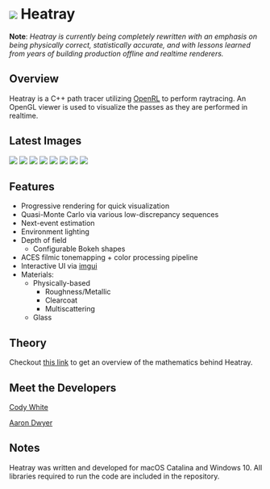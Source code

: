 
<h1><img src="https://github.com/galdar496/heatray/blob/master/Resources/logo.png" />    Heatray</h1>

**Note**: *Heatray is currently being completely rewritten with an emphasis on being physically correct, statistically accurate, and with lessons learned from years of building production offline and realtime renderers.*

## Overview
Heatray is a C++ path tracer utilizing [OpenRL](https://en.wikipedia.org/wiki/OpenRL) to perform raytracing. An OpenGL viewer is used to visualize the passes as they are performed in realtime.
## Latest Images
![](https://github.com/galdar496/heatray/blob/master/ExampleImages/example1.PNG)
![](https://github.com/galdar496/heatray/blob/master/ExampleImages/example2.png)
![](https://github.com/galdar496/heatray/blob/master/ExampleImages/example3.png)
![](https://github.com/galdar496/heatray/blob/master/ExampleImages/example4.png)
![](https://github.com/galdar496/heatray/blob/master/ExampleImages/example5.png)
![](https://github.com/galdar496/heatray/blob/master/ExampleImages/example6.png)
![](https://github.com/galdar496/heatray/blob/master/ExampleImages/example7.png)
![](https://github.com/galdar496/heatray/blob/master/ExampleImages/example8.png)
## Features
* Progressive rendering for quick visualization
* Quasi-Monte Carlo via various low-discrepancy sequences
* Next-event estimation
* Environment lighting
* Depth of field
	* Configurable Bokeh shapes
* ACES filmic tonemapping + color processing pipeline
* Interactive UI via [imgui](https://github.com/ocornut/imgui)
* Materials:
    * Physically-based
	   * Roughness/Metallic
	   * Clearcoat
	   * Multiscattering
    * Glass
## Theory
Checkout [this link](http://galdar496.github.io/heatray/) to get an overview of the mathematics behind Heatray.
## Meet the Developers
[Cody White](https://www.linkedin.com/in/cody-white-78476019/)

[Aaron Dwyer](https://www.linkedin.com/in/aadwyer/)
## Notes
Heatray was written and developed for macOS Catalina and Windows 10. All libraries required to run the code are included in the repository.
